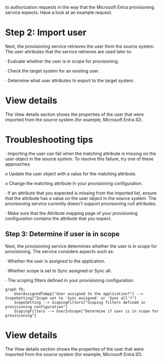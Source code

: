 to authorization requests in the way that the Microsoft Entra provisioning service expects. Have a look at an example request.

# Step 2: Import user

Next, the provisioning service retrieves the user from the source system. The user attributes that the service retrieves are used later to:

· Evaluate whether the user is in scope for provisioning.

· Check the target system for an existing user.

· Determine what user attributes to export to the target system.

# View details

The View details section shows the properties of the user that were imported from the source system (for example, Microsoft Entra ID).

# Troubleshooting tips

· Importing the user can fail when the matching attribute is missing on the user object in the source system. To resolve this failure, try one of these approaches:

  o Update the user object with a value for the matching attribute.

  o Change the matching attribute in your provisioning configuration.

· If an attribute that you expected is missing from the imported list, ensure that the attribute has a value on the user object in the source system. The provisioning service currently doesn't support provisioning null attributes.

· Make sure that the Attribute mapping page of your provisioning configuration contains the attribute that you expect.

## Step 3: Determine if user is in scope

Next, the provisioning service determines whether the user is in scope for provisioning. The service considers aspects such as:

· Whether the user is assigned to the application.

· Whether scope is set to Sync assigned or Sync all.

· The scoping filters defined in your provisioning configuration.

<!-- Description of potential diagram: A decision flow illustrating the steps of determining user scope for provisioning, including assignment checks, scope settings, and scoping filters. -->

```mermaid
graph TD;
    UserAssignedToApp["User assigned to the application?"] --> ScopeSetting["Scope set to 'Sync assigned' or 'Sync all'?"]
    ScopeSetting --> ScopingFilters["Scoping filters defined in provisioning configuration"]
    ScopingFilters --> UserInScope["Determine if user is in scope for provisioning"]
```

# View details

The View details section shows the properties of the user that were imported from the source system (for example, Microsoft Entra ID).